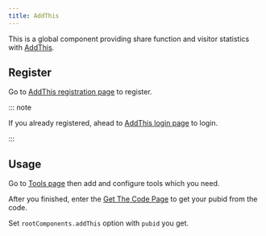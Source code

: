 ```yaml
---
title: AddThis
---
```


This is a global component providing share function and visitor statistics with [AddThis](https://www.addthis.com/).

<!-- more -->

## Register

Go to [AddThis registration page](https://www.addthis.com/register?next=/dashboard) to register.

::: note

If you already registered, ahead to [AddThis login page](https://www.addthis.com/login?next=/dashboard) to login.

:::

## Usage

Go to [Tools page](https://www.addthis.com/dashboard#gallery/) then add and configure tools which you need.

After you finished, enter the [Get The Code Page](https://www.addthis.com/dashboard#get-the-code/) to get your pubid from the code.

Set `rootComponents.addThis` option with `pubid` you get.
